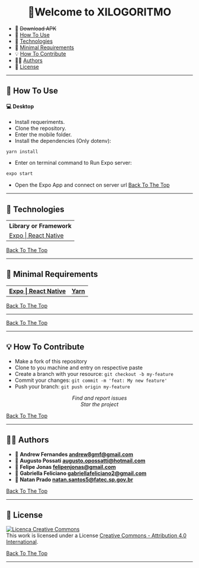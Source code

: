 <h1 id="title" align="center">👋Welcome to XILOGORITMO</h1>

- 💽 ~~Download APK~~
- 🤔 [How To Use](#how-to-use)
- 🚀 [Technologies](#technologies)
- 💾 [Minimal Requirements](#minimal-requirements)
- 💡 [How To Contribute](#how-to-contribute)
- 👦👩 [Authors](#author)
- 🔏 [License](#license)

---

<h2 id="how-to-use">🤔 How To Use</h2>

#### 💻 Desktop

- Install  requeriments. 
- Clone the repository.
- Enter the mobile folder.
- Install the dependencies (Only dotenv):
```sh
yarn install 
```

- Enter on terminal command to Run Expo server:
```sh
expo start
```
- Open the Expo App and connect on server url
[Back To The Top](#title)

---

<h2 id="technologies">🚀 Technologies</h2>

 <table>
  <tr>
    <th>Library or Framework </th>
  </tr>
  <tr>
    <td> 
        <a href="https://docs.expo.io/workflow/expo-cli/">
            Expo | React Native
        </a>
    </td>
    
  </tr>
</table>

[Back To The Top](#title)

---

<h2 id="minimal-requirements">💾 Minimal Requirements</h2>
    <table>
    <tr>
        <th>
            <a href="https://docs.expo.io/workflow/expo-cli/">
            Expo | React Native
          </a>
        </th>
        <th>
            <a href="https://yarnpkg.com/getting-started">
            Yarn
            </a>
        </th>
    </tr>
    </table>


[Back To The Top](#title)

---


[Back To The Top](#title)

---

<h2 id="how-to-contribute">💡 How To Contribute</h2>

- Make a fork of this repository
- Clone to you machine and entry on respective paste
- Create a branch with your resource: `git checkout -b my-feature`
- Commit your changes: `git commit -m 'feat: My new feature'`
- Push your branch: `git push origin my-feature`

<p align="center">
<i> Find and report issues</i><br />
<i> Star the project</i><br />
</p>

[Back To The Top](#title)

---

<h2 id="author">👦👩 Authors</h2>

- 👦 **Andrew Fernandes <andrew8gmf@gmail.com>**
- 👦 **Augusto Possati <augusto.opossatti@hotmail.com>**
- 👦 **Felipe Jonas <felipenjonas@gmail.com>**
- 👩 **Gabriella Feliciano <gabriellafeliciano2@gmail.com>**
- 👦 **Natan Prado <natan.santos5@fatec.sp.gov.br>**


[Back To The Top](#title)

---

<h2 id="license">🔏 License</h2>

<a rel="license" href="http://creativecommons.org/licenses/by/4.0/"><img alt="Licença Creative Commons" style="border-width:0" src="https://i.creativecommons.org/l/by/4.0/88x31.png" /></a><br />This work is licensed under a License <a rel="license" href="http://creativecommons.org/licenses/by/4.0/">Creative Commons - Attribution 4.0 International</a>.

[Back To The Top](#title)

---

